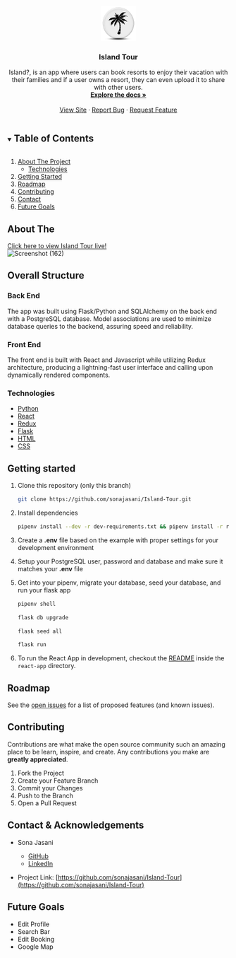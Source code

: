 <p align="center">
  <a href="https://github.com/Dedition/WhoDis">
    <img src="./react-app/src/images/logo.png" alt="Logo" width="80" height="80" style="background-color:white">
  </a>

  <h3 align="center">Island Tour</h3>

  <p align="center">
   Island?, is an app where users can book resorts to enjoy their vacation with their families and if a user owns a resort, they can even upload it to share with other users.
    <br />
    <a href="https://github.com/sonajasani/Island-Tour"><strong>Explore the docs »</strong></a>
    <br />
    <br />
    <a href="https://island-tour.herokuapp.com/">View Site</a>
    ·
    <a href="https://github.com/sonajasani/Island-Tour/issues">Report Bug</a>
    ·
    <a href="https://github.com/sonajasani/Island-Tour/issues">Request Feature</a>
  </p>
</p>


<details open="open">
  <summary><h2 style="display: inline-block">Table of Contents</h2></summary>
  <ol>
    <li>
      <a href="#about-the-project">About The Project</a>
      <ul>
        <li><a href="technologies">Technologies</a></li>
      </ul>
    </li>
    <li><a href="#getting-started">Getting Started</a></li>
    <li><a href="#roadmap">Roadmap</a></li>
    <li><a href="#contributing">Contributing</a></li>
    <li><a href="#contact">Contact</a></li>
    <li><a href="#future-goals">Future Goals</a></li>
  </ol>
</details>


## About The


[Click here to view Island Tour live!](https://island-tour.herokuapp.com/)
<br>
![Screenshot (162)](https://user-images.githubusercontent.com/99559369/179070255-0eede9b5-3d0b-405c-9aad-405ff1692e9e.png)
</br>


## Overall Structure

### Back End

The app was built using Flask/Python and SQLAlchemy on the back end with a PostgreSQL database.
Model associations are used to minimize database queries to the backend, assuring speed and reliability.

### Front End

The front end is built with React and Javascript while utilizing Redux architecture, producing a lightning-fast user interface and calling upon dynamically rendered components.


### Technologies

- [Python](https://www.python.org/)
- [React](https://reactjs.org/)
- [Redux](https://redux.js.org/)
- [Flask](https://flask.palletsprojects.com/en/2.1.x/)
- [HTML](https://html.com/)
- [CSS](http://www.css3.info/)



## Getting started
1. Clone this repository (only this branch)

   ```bash
   git clone https://github.com/sonajasani/Island-Tour.git
   ```

2. Install dependencies

      ```bash
      pipenv install --dev -r dev-requirements.txt && pipenv install -r requirements.txt
      ```

3. Create a **.env** file based on the example with proper settings for your
   development environment
4. Setup your PostgreSQL user, password and database and make sure it matches your **.env** file

5. Get into your pipenv, migrate your database, seed your database, and run your flask app

   ```bash
   pipenv shell
   ```

   ```bash
   flask db upgrade
   ```

   ```bash
   flask seed all
   ```

   ```bash
   flask run
   ```

6. To run the React App in development, checkout the [README](./react-app/README.md) inside the `react-app` directory.



## Roadmap
See the [open issues](https://github.com/sonajasani/Island-Tour/issues) for a list of proposed features (and known issues).


## Contributing

Contributions are what make the open source community such an amazing place to be learn, inspire, and create. Any contributions you make are **greatly appreciated**.
1. Fork the Project
2. Create your Feature Branch
3. Commit your Changes 
4. Push to the Branch 
5. Open a Pull Request


## Contact & Acknowledgements

- Sona Jasani 
  - [GitHub](https://github.com/sonajasani)
  - [LinkedIn](https://www.linkedin.com/in/sona-jasani-3b3540194/)

- Project Link: [https://github.com/sonajasani/Island-Tour](https://github.com/sonajasani/Island-Tour)



## Future Goals
- Edit Profile
- Search Bar
- Edit Booking
- Google Map
